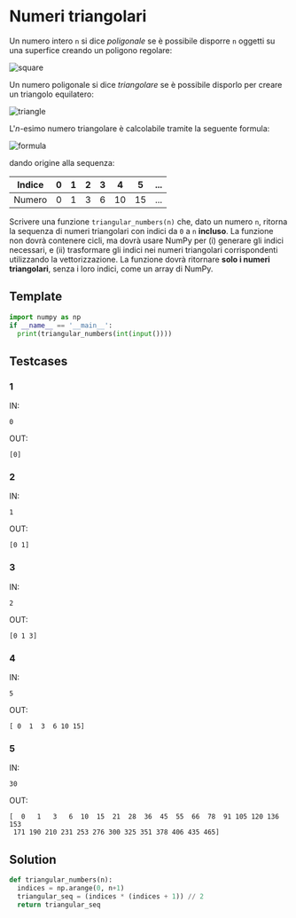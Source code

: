 # Numeri triangolari

Un numero intero `n` si dice *poligonale* se è possibile disporre `n` oggetti su una superfice creando un poligono regolare:

![square](https://upload.wikimedia.org/wikipedia/commons/thumb/9/99/Polygonal_Number_4.gif/500px-Polygonal_Number_4.gif)

Un numero poligonale si dice *triangolare* se è possibile disporlo per creare un triangolo equilatero:

![triangle](https://upload.wikimedia.org/wikipedia/commons/thumb/6/69/Polygonal_Number_3.gif/500px-Polygonal_Number_3.gif)

L'*n*-esimo numero triangolare è calcolabile tramite la seguente formula:

![formula](https://wikimedia.org/api/rest_v1/media/math/render/svg/c38b21816ac2c7ffc218389b16b4de8ebf8b927d)

dando origine alla sequenza:

| Indice | 0 | 1 | 2 | 3 | 4  | 5  | ... |
| ------ | - | - | - | - | -- | -- | --- |
| Numero | 0 | 1 | 3 | 6 | 10 | 15 | ... |

Scrivere una funzione `triangular_numbers(n)` che, dato un numero `n`, ritorna la sequenza di numeri triangolari con indici da `0` a `n` **incluso**. La funzione non dovrà contenere cicli, ma dovrà usare NumPy per (i) generare gli indici necessari, e (ii) trasformare gli indici nei numeri triangolari corrispondenti utilizzando la vettorizzazione. La funzione dovrà ritornare **solo i numeri triangolari**, senza i loro indici, come un array di NumPy.

## Template

```py
import numpy as np
if __name__ == '__main__':
  print(triangular_numbers(int(input())))
```

## Testcases

### 1

IN:
```
0
```

OUT:
```
[0]
```

### 2

IN:
```
1
```

OUT:
```
[0 1]
```

### 3

IN:
```
2
```

OUT:
```
[0 1 3]
```

### 4

IN:
```
5
```

OUT:
```
[ 0  1  3  6 10 15]
```

### 5

IN:
```
30
```

OUT:
```
[  0   1   3   6  10  15  21  28  36  45  55  66  78  91 105 120 136 153
 171 190 210 231 253 276 300 325 351 378 406 435 465]
```

## Solution

```py
def triangular_numbers(n):
  indices = np.arange(0, n+1)
  triangular_seq = (indices * (indices + 1)) // 2
  return triangular_seq
```
